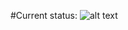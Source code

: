 #Current status: 
![alt text](https://travis-ci.org/VladShturma/kaize_test.png?branch=master "tests status")
